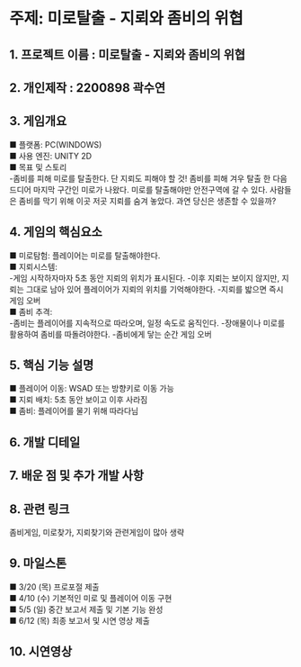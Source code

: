 # 주제: 미로탈출 - 지뢰와 좀비의 위협

## 1. 프로젝트 이름 : 미로탈출 - 지뢰와 좀비의 위협
## 2. 개인제작 : 2200898 곽수연
## 3. 게임개요 <br>
   ■ 플랫폼: PC(WINDOWS) <br>
   ■ 사용 엔진: UNITY 2D <br>
   ■ 목표 및 스토리<br>
   -좀비를 피해 미로를 탈출한다. 단 지뢰도 피해야 할 것! 좀비를 피해 겨우 탈출 한 다음 드디어 마지막 구간인 미로가 나왔다. 미로를 탈출해야만 안전구역에 갈 수 있다.
   사람들은 좀비를 막기 위해 이곳 저곳 지뢰를 숨겨 놓았다. 과연 당신은 생존할 수 있을까?
## 4. 게임의 핵심요소 <br>
   ■ 미로탐험: 플레이어는 미로를 탈출해야한다.  <br>
   ■ 지뢰시스템: <br>
   -게임 시작하자마자 5초 동안 지뢰의 위치가 표시된다.
   -이후 지뢰는 보이지 않지만, 지뢰는 그대로 남아 있어 플레이어가 지뢰의 위치를 기억해야한다.
   -지뢰를 밟으면 즉시 게임 오버 <br>
   ■ 좀비 추격: <br>
   -좀비는 플레이어를 지속적으로 따라오며, 일정 속도로 움직인다.
   -장애물이나 미로를 활용하여 좀비를 따돌려야한다.
   -좀비에게 닿는 순간 게임 오버   
## 5. 핵심 기능 설명
   ■ 플레이어 이동: WSAD 또는 방향키로 이동 가능 <br>
   ■ 지뢰 배치: 5초 동안 보이고 이후 사라짐 <br>
   ■ 좀비: 플레이어를 물기 위해 따라다님 <br>
## 6. 개발 디테일
## 7. 배운 점 및 추가 개발 사항
## 8. 관련 링크 <br>
   좀비게임, 미로찾가, 지뢰찾기와 관련게임이 많아 생략
## 9. 마일스톤 <br>
   ■ 3/20 (목) 프로포절 제출 <br>
   ■ 4/10 (수) 기본적인 미로 및 플레이어 이동 구현 <br>
   ■ 5/5 (일) 중간 보고서 제출 및 기본 기능 완성 <br>
   ■ 6/12 (목) 최종 보고서 및 시연 영상 제출
## 10. 시연영상
